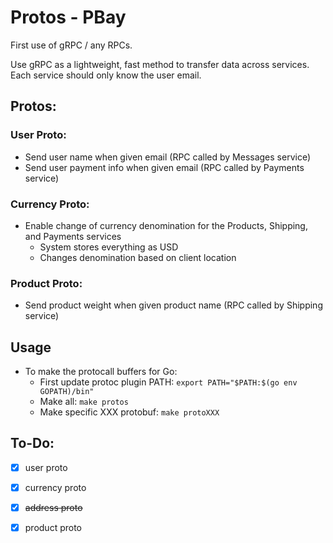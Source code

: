 # Protos - PBay
First use of gRPC / any RPCs.

Use gRPC as a lightweight, fast method to transfer data across services. Each service should only know the user email.

## Protos:

### User Proto:
- Send user name when given email (RPC called by Messages service)
- Send user payment info when given email (RPC called by Payments service)

### Currency Proto:
- Enable change of currency denomination for the Products, Shipping, and Payments services
	- System stores everything as USD
	- Changes denomination based on client location

### Product Proto:
- Send product weight when given product name (RPC called by Shipping service)

## Usage
- To make the protocall buffers for Go:
	- First update protoc plugin PATH: `export PATH="$PATH:$(go env GOPATH)/bin"`
	- Make all: `make protos`
	- Make specific XXX protobuf: `make protoXXX`

## To-Do:
- [x] user proto
- [x] currency proto
- [x] ~~address proto~~
- [x] product proto

